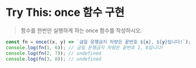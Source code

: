 # Try This: once 함수 구현

> 함수를 한번만 실행하게 하는 once 함수를 작성하시오.

```js
const fn = once((x, y) => `금일 운행금지 차량은 끝번호 ${x}, ${y}입니다!`);
console.log(fn(1, 6)); // 금일 운행금지 차량은 끝번호 1, 6입니다!
console.log(fn(2, 7)); // undefined
console.log(fn(3, 8)); // undefined
```
